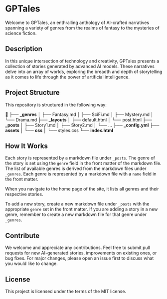 # GPTales

Welcome to GPTales, an enthralling anthology of AI-crafted narratives spanning a variety of genres from the realms of fantasy to the mysteries of science fiction.

## Description

In this unique intersection of technology and creativity, GPTales presents a collection of stories generated by advanced AI models. These narratives delve into an array of worlds, exploring the breadth and depth of storytelling as it comes to life through the power of artificial intelligence.

## Project Structure

This repository is structured in the following way:

📂
├── **_genres**
│   ├── Fantasy.md
│   ├── SciFi.md
│   ├── Mystery.md
│   └── Drama.md
├── **_layouts**
│   ├── default.html
│   └── post.html
├── **_posts**
│   ├── Story1.md
│   ├── Story2.md
│   └── ...
├── **_config.yml**
├── **assets**
│   └── **css**
│       └── styles.css
└── **index.html**

## How It Works

Each story is represented by a markdown file under `_posts`. The genre of the story is set using the `genre` field in the front matter of the markdown file. The list of available genres is derived from the markdown files under `_genres`. Each genre is represented by a markdown file with a `name` field in the front matter.

When you navigate to the home page of the site, it lists all genres and their respective stories.

To add a new story, create a new markdown file under `_posts` with the appropriate `genre` set in the front matter. If you are adding a story in a new genre, remember to create a new markdown file for that genre under `_genres`.

## Contribute

We welcome and appreciate any contributions. Feel free to submit pull requests for new AI-generated stories, improvements on existing ones, or bug fixes. For major changes, please open an issue first to discuss what you would like to change.

## License

This project is licensed under the terms of the MIT license.
